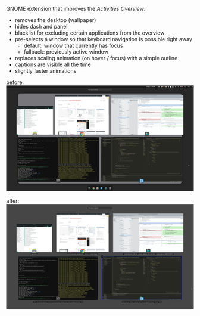 GNOME extension that improves the _Activities Overview_:
- removes the desktop (wallpaper)
- hides dash and panel
- blacklist for excluding certain applications from the overview
- pre-selects a window so that keyboard navigation is possible right away
	- default: window that currently has focus
	- fallback: previously active window
- replaces scaling animation (on hover / focus) with a simple outline
- captions are visible all the time
- slightly faster animations

before:
![](./screenshots/before.png)

after:
![](./screenshots/after.png)